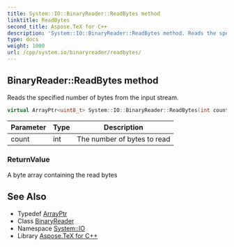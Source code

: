 ```yaml
---
title: System::IO::BinaryReader::ReadBytes method
linktitle: ReadBytes
second_title: Aspose.TeX for C++
description: 'System::IO::BinaryReader::ReadBytes method. Reads the specified number of bytes from the input stream in C++.'
type: docs
weight: 1000
url: /cpp/system.io/binaryreader/readbytes/
---
```

## BinaryReader::ReadBytes method


Reads the specified number of bytes from the input stream.

```cpp
virtual ArrayPtr<uint8_t> System::IO::BinaryReader::ReadBytes(int count)
```


| Parameter | Type | Description |
| --- | --- | --- |
| count | int | The number of bytes to read |

### ReturnValue

A byte array containing the read bytes

## See Also

* Typedef [ArrayPtr](../../../system/arrayptr/)
* Class [BinaryReader](../)
* Namespace [System::IO](../../)
* Library [Aspose.TeX for C++](../../../)
